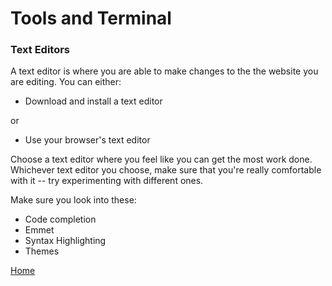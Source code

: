 # Tools and Terminal

### Text Editors

A text editor is where you are able to make changes to the the website you are editing. You can either:
* Download and install a text editor

or 

* Use your browser's text editor

Choose a text editor where you feel like you can get the most work done. Whichever text editor you choose, make sure that you're really comfortable with it -- try experimenting with different ones. 

Make sure you look into these:

- Code completion
- Emmet
- Syntax Highlighting
- Themes

[Home](README.md)
